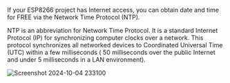 If your ESP8266 project has Internet access, you can obtain date and time for FREE via the Network Time Protocol (NTP). 

NTP is an abbreviation for Network Time Protocol. It is a standard Internet Protocol (IP) for synchronizing computer clocks over a network.
This protocol synchronizes all networked devices to Coordinated Universal Time (UTC) within a few milliseconds ( 50 milliseconds over the public Internet and under 5 milliseconds in a LAN environment).

![Screenshot 2024-10-04 233100](https://github.com/user-attachments/assets/3a9d3ca2-24f6-441e-baee-9e7b5c4d2566)
